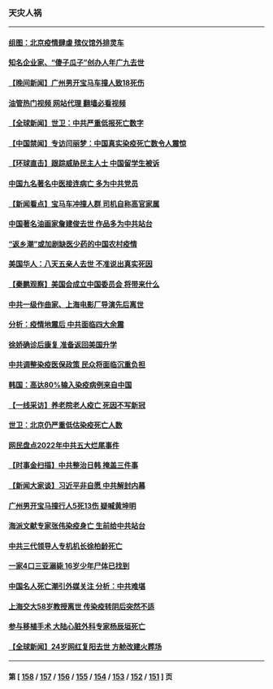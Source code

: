 ### 天灾人祸
---
#### [组图：北京疫情肆虐 殡仪馆外排灵车](../../pages/ncid280/n13905369.md?01122045) 
#### [知名企业家、“傻子瓜子”创办人年广九去世](../../pages/ncid280/n13905354.md?01122045) 
#### [【晚间新闻】广州男开宝马车撞人致18死伤](../../pages/ncid280/n13905330.md?01122045) 
#### [油管热门视频 网站代理 翻墙必看视频](http://138.2.39.72:81/youtube.html?epic-marker?01122045)
#### [【全球新闻】世卫：中共严重低报死亡数字](../../pages/ncid280/n13905329.md?01122045) 
#### [【中国禁闻】专访闫丽梦：中国真实染疫死亡数令人震惊](../../pages/ncid280/n13904954.md?01122045) 
#### [【环球直击】跟踪威胁民主人士 中国留学生被诉](../../pages/ncid280/n13904949.md?01122045) 
#### [中国九名著名中医接连病亡 多为中共党员](../../pages/ncid280/n13905179.md?01122045) 
#### [【新闻看点】宝马车冲撞人群 司机自称高官家属](../../pages/ncid280/n13904967.md?01122045) 
#### [中国著名油画家詹建俊去世 作品多为中共站台](../../pages/ncid280/n13905015.md?01122045) 
#### [“返乡潮”或加剧缺医少药的中国农村疫情](../../pages/ncid280/n13904872.md?01122045) 
#### [美国华人：八天五亲人去世 不准说出真实死因](../../pages/ncid280/n13904818.md?01122045) 
#### [【秦鹏观察】美国会成立中国委员会 将带来什么](../../pages/ncid280/n13904962.md?01122045) 
#### [中共一级作曲家、上海电影厂导演先后离世](../../pages/ncid280/n13904939.md?01122045) 
#### [分析：疫情地震后 中共面临四大余震](../../pages/ncid280/n13904852.md?01122045) 
#### [徐娇确诊后康复 准备返回美国升学](../../pages/ncid280/n13904822.md?01122045) 
#### [中共调整染疫医保政策 民众将面临沉重负担](../../pages/ncid280/n13904658.md?01122045) 
#### [韩国：高达80%输入染疫病例来自中国](../../pages/ncid280/n13904777.md?01122045) 
#### [【一线采访】养老院老人疫亡 死因不写新冠](../../pages/ncid280/n13904494.md?01122045) 
#### [世卫：北京仍严重低估染疫死亡人数](../../pages/ncid280/n13904764.md?01122045) 
#### [网民盘点2022年中共五大烂尾事件](../../pages/ncid280/n13904688.md?01122045) 
#### [【时事金扫描】中共整治日韩 掩盖三件事](../../pages/ncid280/n13904725.md?01122045) 
#### [【新闻大家谈】习近平非自愿 中共解封内幕](../../pages/ncid280/n13904696.md?01122045) 
#### [广州男开宝马撞行人5死13伤 疑喊黄坤明](../../pages/ncid280/n13904660.md?01122045) 
#### [海派文献专家张伟染疫身亡 生前给中共站台](../../pages/ncid280/n13904559.md?01122045) 
#### [中共三代领导人专机机长徐柏龄死亡](../../pages/ncid280/n13904491.md?01122045) 
#### [一家4口三亚溺毙 16岁少年尸体已找到](../../pages/ncid280/n13904537.md?01122045) 
#### [中国名人死亡潮引外媒关注 分析：中共难堪](../../pages/ncid280/n13904469.md?01122045) 
#### [上海交大58岁教授离世 传染疫转阴后突然不适](../../pages/ncid280/n13904241.md?01122045) 
#### [参与移植手术 大陆心脏外科专家杨辰垣死亡](../../pages/ncid280/n13904178.md?01122045) 
#### [【全球新闻】24岁网红复阳去世 方舱改建火葬场](../../pages/ncid280/n13904317.md?01122045) 

---
#### 第 [ [158](./158.md?01122045) / [157](./157.md?01122045) / [156](./156.md?01122045) / [155](./155.md?01122045) / [154](./154.md?01122045) / [153](./153.md?01122045) / [152](./152.md?01122045) / [151](./151.md?01122045) ] 页
